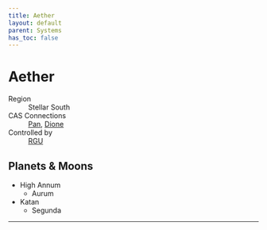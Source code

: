 ```yaml
---
title: Aether
layout: default
parent: Systems
has_toc: false
---
```


# Aether
<dl>
    <dt>Region</dt><dd>Stellar South</dd>
    <dt>CAS Connections</dt><dd><a href="../pan/">Pan</a>, <a href="../dione/">Dione</a></dd>
    <dt>Controlled by</dt><dd><a href="../../factions/rgu/">RGU</a></dd>
    <!-- <dt>Population</dt><dd>///</dd> -->
</dl>

## Planets & Moons
* High Annum
    * Aurum
* Katan
    * Segunda

<!-- ## Stations
* TBD -->

----
